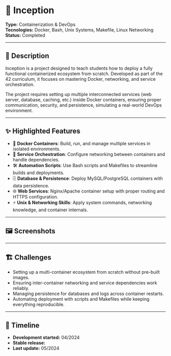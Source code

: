 # 📌 Inception

**Type:** Containerization & DevOps  
**Tecnologies:** Docker, Bash, Unix Systems, Makefile, Linux Networking
**Status:** Completed

---

## 📖 Description
Inception is a project designed to teach students how to deploy a fully functional containerized ecosystem from scratch. Developed as part of the 42 curriculum, it focuses on mastering Docker, networking, and service orchestration.

The project requires setting up multiple interconnected services (web server, database, caching, etc.) inside Docker containers, ensuring proper communication, security, and persistence, simulating a real-world DevOps environment.

---

## ✨ Highlighted Features
- 🐳 **Docker Containers**: Build, run, and manage multiple services in isolated environments.
- 🔗 **Service Orchestration**: Configure networking between containers and handle dependencies.
- 🛠️ **Automation Scripts**: Use Bash scripts and Makefiles to streamline builds and deployments.
- 🗄️ **Database & Persistence**: Deploy MySQL/PostgreSQL containers with data persistence.
- 🌐 **Web Services**: Nginx/Apache container setup with proper routing and HTTPS configuration.
- ⚡ **Unix & Networking Skills**: Apply system commands, networking knowledge, and container internals.

---

## 🖼️ Screenshots

---

## 🏗️ Challenges
- Setting up a multi-container ecosystem from scratch without pre-built images.
- Ensuring inter-container networking and service dependencies work reliably.
- Managing persistence for databases and logs across container restarts.
- Automating deployment with scripts and Makefiles while keeping everything reproducible.

---

## 📅 Timeline
- **Development started:** 04/2024
- **Stable release:**
- **Last update:** 05/2024
